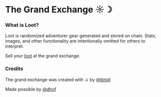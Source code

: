 # The Grand Exchange ☼☽

### What is Loot?
Loot is randomized adventurer gear generated and stored on chain. Stats, images, and other functionality are intentionally omitted for others to interpret.

Sell your [loot](https://www.lootproject.com/) at the grand exchange.

### Credits
The grand exchange was created with ⚔ by [@tbtstl](twitter.com/tbtstl)

Made possible by [@dhof](twitter.com/dhof)